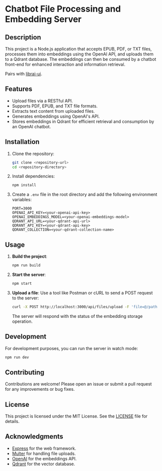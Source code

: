 # Chatbot File Processing and Embedding Server

## Description

This project is a Node.js application that accepts EPUB, PDF, or TXT files, processes them into embeddings using the OpenAI API, and uploads them to a Qdrant database. The embeddings can then be consumed by a chatbot front-end for enhanced interaction and information retrieval.

Pairs with [librai-ui](https://github.com/wjd3/librai-ui).

## Features

- Upload files via a RESTful API.
- Supports PDF, EPUB, and TXT file formats.
- Extracts text content from uploaded files.
- Generates embeddings using OpenAI's API.
- Stores embeddings in Qdrant for efficient retrieval and consumption by an OpenAI chatbot.

## Installation

1. Clone the repository:

   ```bash
   git clone <repository-url>
   cd <repository-directory>
   ```

2. Install dependencies:

   ```bash
   npm install
   ```

3. Create a `.env` file in the root directory and add the following environment variables:

   ```plaintext
   PORT=3000
   OPENAI_API_KEY=<your-openai-api-key>
   OPENAI_EMBEDDINGS_MODEL=<your-openai-embeddings-model>
   QDRANT_API_URL=<your-qdrant-api-url>
   QDRANT_API_KEY=<your-qdrant-api-key>
   QDRANT_COLLECTION=<your-qdrant-collection-name>
   ```

## Usage

1. **Build the project**:

   ```bash
   npm run build
   ```

2. **Start the server**:

   ```bash
   npm start
   ```

3. **Upload a file**:
   Use a tool like Postman or cURL to send a POST request to the server:

   ```bash
   curl -X POST http://localhost:3000/api/files/upload -F 'file=@/path/to/your/file.pdf'
   ```

   The server will respond with the status of the embedding storage operation.

## Development

For development purposes, you can run the server in watch mode:

```bash
npm run dev
```

## Contributing

Contributions are welcome! Please open an issue or submit a pull request for any improvements or bug fixes.

## License

This project is licensed under the MIT License. See the [LICENSE](LICENSE) file for details.

## Acknowledgments

- [Express](https://expressjs.com/) for the web framework.
- [Multer](https://github.com/expressjs/multer) for handling file uploads.
- [OpenAI](https://openai.com/) for the embeddings API.
- [Qdrant](https://qdrant.tech/) for the vector database.
